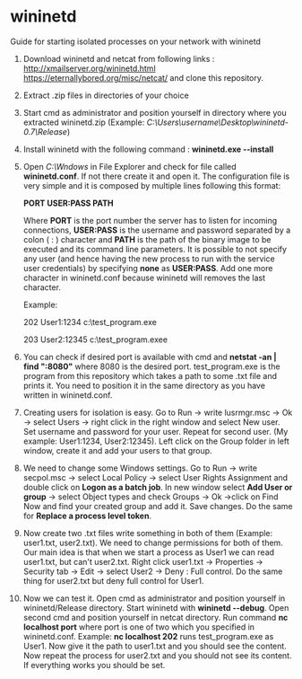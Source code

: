 # wininetd
Guide for starting isolated processes on your network with wininetd

1. Download wininetd and netcat from following links : http://xmailserver.org/wininetd.html https://eternallybored.org/misc/netcat/ and clone this repository.

2. Extract .zip files in directories of your choice

3. Start cmd as administrator and position yourself in directory where you extracted wininetd.zip (Example: *C:\Users\username\Desktop\wininetd-0.7\Release*)

4. Install wininetd with the following command : **wininetd.exe --install**

5. Open *C:\Wndows* in File Explorer and check for file called **wininetd.conf**. If not there create it and open it. The configuration file is very simple and it is composed by multiple lines following this format:

   **PORT    USER:PASS    PATH**

   Where **PORT** is the port number the server has to listen for incoming connections, **USER:PASS** is the username and password separated by a colon ( : ) character and **PATH** is the path of the binary image to be executed and its command line parameters. It is possible to not specify any user (and hence having the new process to run with the service user credentials) by specifying **none** as **USER:PASS**. Add one more character in wininetd.conf because wininetd will removes the last character.

   Example: 
   
   202 User1:1234 c:\test_program.exe
   
   203 User2:12345 c:\test_program.exee
   
6. You can check if desired port is available with cmd and **netstat -an | find ":8080"** where 8080 is the desired port. test_program.exe is the program from this repository which takes a path to some .txt file and prints it. You need to position it in the same directory as you have written in wininetd.conf.

7. Creating users for isolation is easy. Go to Run -> write lusrmgr.msc -> Ok -> select Users -> right click in the right window and select New user. Set username and password for your user. Repeat for second user. (My example: User1:1234, User2:12345). Left click on the Group folder in left window, create it and add your users to that group.

8. We need to change some Windows settings. Go to Run -> write secpol.msc -> select Local Policy -> select User Rights Assignment and double click on **Logon as a batch job**. In new window select **Add User or group** -> select Object types and check Groups -> Ok ->click on Find Now and find your created group and add it. Save changes. Do the same for **Replace a process level token**.

9. Now create two .txt files write something in both of them (Example: user1.txt, user2.txt). We need to change permissions for both of them. Our main idea is that when we start a process as User1 we can read user1.txt, but can't user2.txt. Right click user1.txt -> Properties -> Security tab -> Edit -> select User2 -> Deny : Full control. Do the same thing for user2.txt but deny full control for User1. 

10. Now we can test it. Open cmd as administrator and position yourself in wininetd/Release directory. Start wininetd with **wininetd --debug**. Open second cmd and position yourself in netcat directory. Run command **nc localhost port** where port is one of two which you specified in wininetd.conf. Example: **nc localhost 202** runs test_program.exe as User1.  Now give it the path to user1.txt and you should see the content. Now repeat the process for user2.txt and you should not see its content. If everything works you should be set.
